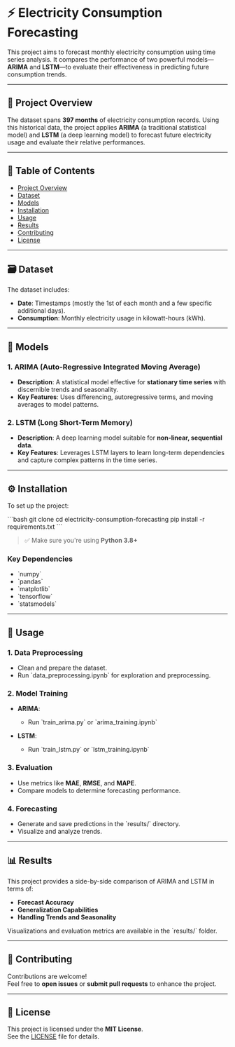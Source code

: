 
# ⚡ Electricity Consumption Forecasting

This project aims to forecast monthly electricity consumption using time series analysis. It compares the performance of two powerful models—**ARIMA** and **LSTM**—to evaluate their effectiveness in predicting future consumption trends.

---

## 📌 Project Overview

The dataset spans **397 months** of electricity consumption records. Using this historical data, the project applies **ARIMA** (a traditional statistical model) and **LSTM** (a deep learning model) to forecast future electricity usage and evaluate their relative performances.

---

## 📂 Table of Contents

- [Project Overview](#-project-overview)  
- [Dataset](#-dataset)  
- [Models](#-models)  
- [Installation](#-installation)  
- [Usage](#-usage)  
- [Results](#-results)  
- [Contributing](#-contributing)  
- [License](#-license)

---

## 🗃️ Dataset

The dataset includes:

- **Date**: Timestamps (mostly the 1st of each month and a few specific additional days).
- **Consumption**: Monthly electricity usage in kilowatt-hours (kWh).

---

## 🤖 Models

### 1. **ARIMA** (Auto-Regressive Integrated Moving Average)

- **Description**: A statistical model effective for **stationary time series** with discernible trends and seasonality.
- **Key Features**: Uses differencing, autoregressive terms, and moving averages to model patterns.

### 2. **LSTM** (Long Short-Term Memory)

- **Description**: A deep learning model suitable for **non-linear, sequential data**.
- **Key Features**: Leverages LSTM layers to learn long-term dependencies and capture complex patterns in the time series.

---

## ⚙️ Installation

To set up the project:

\`\`\`bash
git clone <repository-url>
cd electricity-consumption-forecasting
pip install -r requirements.txt
\`\`\`

> ✅ Make sure you're using **Python 3.8+**

### Key Dependencies

- \`numpy\`  
- \`pandas\`  
- \`matplotlib\`  
- \`tensorflow\`  
- \`statsmodels\`  

---

## 🚀 Usage

### 1. **Data Preprocessing**

- Clean and prepare the dataset.  
- Run \`data_preprocessing.ipynb\` for exploration and preprocessing.

### 2. **Model Training**

- **ARIMA**:  
  - Run \`train_arima.py\` or \`arima_training.ipynb\`
  
- **LSTM**:  
  - Run \`train_lstm.py\` or \`lstm_training.ipynb\`

### 3. **Evaluation**

- Use metrics like **MAE**, **RMSE**, and **MAPE**.  
- Compare models to determine forecasting performance.

### 4. **Forecasting**

- Generate and save predictions in the \`results/\` directory.  
- Visualize and analyze trends.

---

## 📊 Results

This project provides a side-by-side comparison of ARIMA and LSTM in terms of:

- **Forecast Accuracy**
- **Generalization Capabilities**
- **Handling Trends and Seasonality**

Visualizations and evaluation metrics are available in the \`results/\` folder.

---

## 🤝 Contributing

Contributions are welcome!  
Feel free to **open issues** or **submit pull requests** to enhance the project.

---

## 📄 License

This project is licensed under the **MIT License**.  
See the [LICENSE](./LICENSE) file for details.
